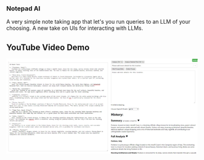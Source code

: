 ### Notepad AI

A very simple note taking app that let's you run queries to an LLM of your choosing.
A new take on UIs for interacting with LLMs.


## YouTube Video Demo
[![Video Demo](images/notepad_ai.png)](https://youtu.be/ntdlgFmSxQY)


